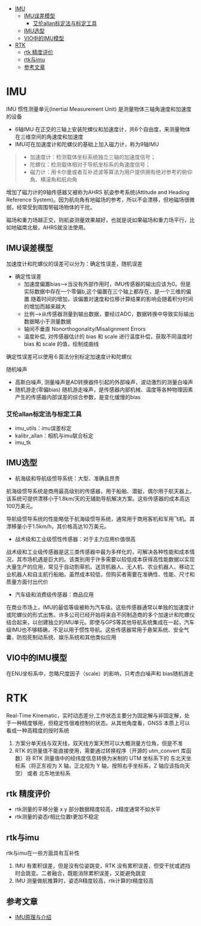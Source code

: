 - [IMU](#imu)
  - [IMU误差模型](#imu误差模型)
    - [艾伦allan标定法与标定工具](#艾伦allan标定法与标定工具)
  - [IMU选型](#imu选型)
  - [VIO中的IMU模型](#vio中的imu模型)
- [RTK](#rtk)
  - [rtk 精度评价](#rtk-精度评价)
  - [rtk与imu](#rtk与imu)
  - [参考文章](#参考文章)

# IMU

IMU 惯性测量单元(Inertial Measurement Unit) 是测量物体三轴角速度和加速度的设备

- 6轴IMU 在正交的三轴上安装陀螺仪和加速度计，共6个自由度，来测量物体在三维空间的角速度和加速度
- IMU可在加速度计和陀螺仪的基础上加入磁力计，称为9轴IMU

> - 加速度计：检测载体坐标系统独立三轴的加速度信号；
> - 陀螺仪：检测载体相对于导航坐标系的角速度信号；
> - 磁力计：用卡尔曼或者互补滤波等算法为用户提供拥有绝对参考的俯仰角、横滚角和航向角

增加了磁力计的9轴传感器又被称为AHRS 航姿参考系统(Attitude and Heading Reference System)。因为航向角有地磁场的参考，所以不会漂移，但地磁场很微弱，经常受到周围带磁场物体的干扰。

磁场和重力场越正交，则航姿测量效果越好，也就是说如果磁场和重力场平行，比如地磁南北极，AHRS就没法使用。

## IMU误差模型

加速度计和陀螺仪的误差可以分为：确定性误差，随机误差

- 确定性误差
  - 加速度偏置bias-->当没有外部作用时，IMU传感器的输出应该为0。但是实际数据中存在一个零偏b,这个偏置在三个轴上都存在，是一个三维的偏置.随着时间的增加，该偏置对速度和位移计算结果的影响会随着积分时间的增加而越来越大
  - 比例-->从传感器测量到输出数据，要经过ADC，数据转换中导致实际输出数据略小于测量数据
  - 轴间不垂直 Nonorthogonality/Misalignment Errors
  - 温度补偿, 对传感器估计的 bias 和 scale 进行温度补偿，获取不同温度时 bias 和 scale 的值，绘制成曲线

确定性误差可以使用６面法分别标定加速度计和陀螺仪

随机噪声

- 高斯白噪声, 测量噪声是AD转换器件引起的外部噪声，波动激烈的测量白噪声
- 随机游走(零偏bias) 随机游走噪声，是传感器内部机械、温度等各种物理因素产生的传感器内部误差的综合参数，是变化缓慢的bias

### 艾伦allan标定法与标定工具

- imu_utils：imu误差标定
- kalibr_allan：相机与imu联合标定
- imu_tk


## IMU选型

- 航海级和导航级惯导系统：大型、准确且昂贵

航海级惯导系统是商用最高级别的传感器，用于船舶、潜艇，偶尔用于航天器上。该系统可提供漂移小于1.8km/天的无辅助导航解决方案。这些传感器的成本高达100万美元。

导航级惯导系统的性能略低于航海级惯导系统，通常用于商用客机和军用飞机。其漂移量小于1.5km/h，其价格高达10万美元。

- 战术级和工业级惯性传感器：对于主力应用价值很高

战术级和工业级传感器是这三类传感器中最为多样化的，可解决各种性能和成本情况，其市场机遇是巨大的。该类别用于许多需要以较低成本获得高性能数据以实现大量生产的应用，常见于自动割草机、送货机器人、无人机、农业机器人、移动工业机器人和自主航行船舶。虽然成本较低，但购买者需要在准确性、性能、尺寸和质量方面付出代价

- 汽车级和消费级传感器：商品应用

在商业市场上，IMU的最低等级被称为汽车级。这些传感器通常以单独的加速度计或陀螺仪的形式出售。许多公司已经开始将来自不同制造商的多个加速计和陀螺仪结合起来，以创建独立的IMU单元。即使与GPS等其他导航系统集成在一起，汽车级IMU也不够精确，不足以用于惯性导航。这些传感器常用于悬架系统、安全气囊、防抱死制动系统、娱乐系统和其他类似应用


## VIO中的IMU模型

在ENU坐标系中，忽略尺度因子（scale）的影响，只考虑白噪声和 bias随机游走


# RTK

Real-Time Kinematic，实时动态差分,工作状态主要分为固定解与非固定解，处于一种精度够用，但稳定性很难控制的状态。从其他角度看，GNSS 本质上可以看成一种高精度的授时系统

1. 方案分单天线与双天线，双天线方案天然可以大概测量方位角，但是不准
2. RTK 的测量值不能直接使用，需要通过转换程序（开源的 utm_convert 库函数）将 RTK 测量值中的经纬度信息转换为米制的 UTM 坐标系下的 东北天坐标系（将正东视为 X 轴，正北视为 Y 轴，按照右手坐标系，Z 轴应该指向天空） 或者 北东地坐标系

## rtk 精度评价

- rtk测量的平移分量 x y 部分数据精度较高，z精度通常不如水平
- rtk测量的姿态r相比位置t更加不稳定

## rtk与imu

rtk与imu在一些方面具有互补性

1. IMU 有累积误差，但是没有位姿跳变，RTK 没有累积误差，但受干扰或遮挡时会跳变。二者融合，既能消除累积误差，又能避免跳变
2. IMU 测量做航推算时，姿态R精度较高，rtk计算的t精度较高


## 参考文章

- [IMU原理与介绍](https://blog.csdn.net/QLeelq/article/details/112985306)
